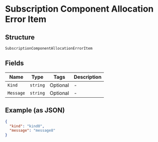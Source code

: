 
# Subscription Component Allocation Error Item

## Structure

`SubscriptionComponentAllocationErrorItem`

## Fields

| Name | Type | Tags | Description |
|  --- | --- | --- | --- |
| `Kind` | `string` | Optional | - |
| `Message` | `string` | Optional | - |

## Example (as JSON)

```json
{
  "kind": "kind0",
  "message": "message8"
}
```


